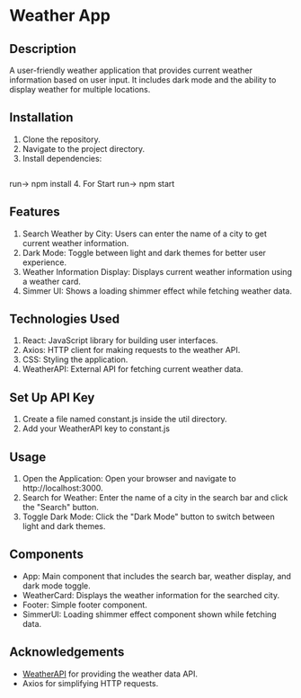 # Weather App

## Description
A user-friendly weather application that provides current weather information based on user input. It includes dark mode and the ability to display weather for multiple locations.

## Installation
1. Clone the repository.
2. Navigate to the project directory.
3. Install dependencies:
   ```sh
  run-> npm install
4. For Start 
  run-> npm start


  ## Features
  1. Search Weather by City: Users can enter the name of a city to get current weather information.
  2. Dark Mode: Toggle between light and dark themes for better user experience.
  3. Weather Information Display: Displays current weather information using a weather card.
  4. Simmer UI: Shows a loading shimmer effect while fetching weather data.

## Technologies Used
  1. React: JavaScript library for building user interfaces.
  2. Axios: HTTP client for making requests to the weather API.
  3. CSS: Styling the application.
  4. WeatherAPI: External API for fetching current weather data.


 ## Set Up API Key

  1. Create a file named constant.js inside the util directory.
  2. Add your WeatherAPI key to constant.js


  ## Usage

  1. Open the Application: Open your browser and navigate to http://localhost:3000.
  2. Search for Weather: Enter the name of a city in the search bar and click the "Search" button.
  3. Toggle Dark Mode: Click the "Dark Mode" button to switch between light and dark themes.

 ## Components
  * App: Main component that includes the search bar, weather display, and dark mode toggle.
  * WeatherCard: Displays the weather information for the searched city.
  * Footer: Simple footer component.
  * SimmerUI: Loading shimmer effect component shown while fetching data.


  ## Acknowledgements
   * [WeatherAPI](https://www.weatherapi.com/) for providing the weather data API.
   * Axios for simplifying HTTP requests.